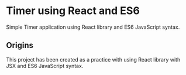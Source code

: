 # Timer using React and ES6

Simple Timer application using React library and ES6 JavaScript syntax.

## Origins

This project has been created as a practice with using React library with JSX and ES6 JavaScript syntax.